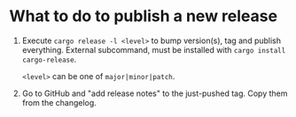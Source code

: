 # What to do to publish a new release

1. Execute `cargo release -l <level>` to bump version(s), tag and publish everything.
   External subcommand, must be installed with `cargo install cargo-release`.
   
   `<level>` can be one of `major|minor|patch`.
2. Go to GitHub and "add release notes" to the just-pushed tag. Copy them from the changelog.

